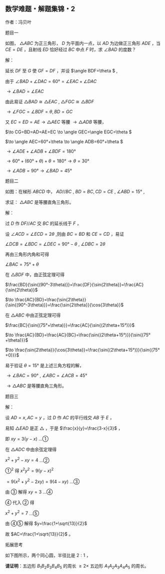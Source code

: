 ## 数学难题・解题集锦・2

作者：冯贝叶

题目一

如图， $\triangle ABC$ 为正三角形， $D$ 为平面内一点，以 $AD$ 为边做正三角形 $ADE$ ，当 $CE=DE$ ，且射线 $ED$ 恰好经过 $BC$ 中点 $F$ 时，求 $\angle BAD$ 的度数？

解：

延长 $DF$ 至 $G$ 使 $GF=DF$ ，并设 $\angle BDF=\theta $ ,

由于 $\angle BAD+\angle DAC=60°=\angle EAC+\angle DAC$

$\to \angle BAD=\angle EAC$

由此易证 $\triangle BAD≅\triangle EAC$ , $\triangle FGC≅\triangle BDF$ 

$\to \angle FGC=\angle BDF=\theta ,BD=GC$

又 $EC=ED=AE \to \triangle AEC$ 等腰 $\to \triangle ADB$ 等腰，

$\to CG=BD=AD=AE=EC \to \angle GEC=\angle EGC=\theta $

$\to \angle AEC=60°+\theta  \to \angle ADB=60°+\theta $

$\to \angle ADE+\angle ADB+\angle BDF=180°$

$\to 60°+(60°+\theta )+\theta =180° \to \theta =30°$

$\to \angle ADB=90° \to \angle BAD=45°$

题目二

如图：在梯形 $ABCD$ 中， $AD//BC$ , $BD=BC,CD=CE$ , $\angle ABD=15°$ ,

求证： $\triangle ABC$ 是等腰直角三角形。

解：

过 $D$ 作 $DF//AC$ 交 $BC$ 的延长线于 $F$ ，

设 $\angle ACD=\angle ECD=2\theta$ ,则由 $BC=BD$ 和 $CE=CD$ ，易证

$\angle DCB=\angle BDC=\angle DEC=90°-\theta$ , $\angle DBC=2\theta$

再由三角形内角和可得

$\angle BAC=75°+\theta$

在 $\triangle BDF$ 中，由正弦定理可得

$\frac{BD}{\sin{(90°-3\theta)}}=\frac{DF}{\sin{2\theta}}=\frac{AC}{\sin{2\theta}}$

$\to \frac{AC}{BD}=\frac{\sin{2\theta}}{\sin{(90°-3\theta)}}=\frac{\sin{2\theta}}{\cos{3\theta}}$

在 $\triangle ABC$ 中由正弦定理可得

$\frac{BC}{\sin{(75°+\theta)}}=\frac{AC}{\sin{(2\theta+15°)}}$

$\to \frac{AC}{BD}=\frac{AC}{BC}=\frac{\sin{(2\theta+15°)}}{\sin{(75°+\theta)}}$

$\to \frac{\sin{2\theta}}{\cos{3\theta}}=\frac{\sin{(2\theta+15°)}}{\sin{(75°+0)}}$

易于验证 $\theta=15°$ 是上述三角方程的解，

$\to \angle BAC=90°$ , $\angle ABC=\angle ACB=45°$

$\to \triangle ABC$ 是等腰直角三角形。

题目三


解：

设 $AD=x,AC=y$ ，过 $D$ 作 $AC$ 的平行线交 $AB$ 于 $E$ ，

易知 $△EAD$ 是正 $△$ ，于是 $\frac{x}{y}=\frac{3-x}{3}$ ，

即 $xy=3(y-x)$   ...①

在 $△ADC$ 中由余弦定理得

$x^2+y^2-xy=4$        ...②

$①^2$ 得 $x^2y^2=9(y-x)^2$

$=9(x^2+y^2-2xy)=9(4-xy)$          ...③

由 $③$ 解得 $xy=3$    ...④

$④$ 代入 $②$ 得

$x^2+y^2=7$             ...⑤

由 $④⑤$ 解得 $y=\frac{1+\sqrt{13}}{2}$

故 $AC=\frac{1+\sqrt{13}}{2}$ 。 

拓展思考

如下图所示，两个同心圆，半径比是 $2:1$ ，

**请证明**：五边形 $B_1B_2B_3B_4B_5$ 的周长 $\ge 2\times$ 五边形 $A_1A_2A_3A_4A_5$ 的周长。

